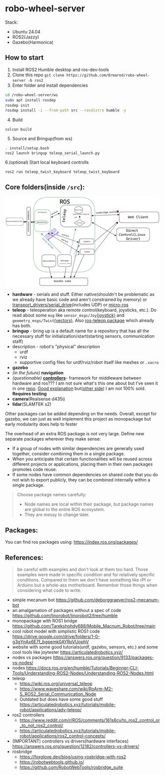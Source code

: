 # robo-wheel-server

Stack:
- Ubuntu 24.04
- ROS2(Jazzy)
- Gazebo(Harmonica)

## How to start
1. Install ROS2 Humble desktop and ros-dev-tools
2. Clone this repo `git clone https://github.com/Ormared/robo-wheel-server -b ros2`
3. Enter folder and install dependencies 
```bash
cd /robo-wheel-server/ws
sudo apt install rosdep
rosdep init
rosdep install -i --from-path src --rosdistro humble -y
```
4. Build 
```
colcon build
```
5. Source and Bringup(from ws)
```
. install/setup.bash
ros2 launch bringup teleop_serial_launch.py
```
6.(optional) Start local keyboard controlls
```
ros2 run teleop_twist_keyboard teleop_twist_keyboard

```
## Core folders(inside `/src`):

![core components_messy](imgs/image_messy.png)
- __hardware__ - serials and stuff. Either native(shouldn't be problematic as we already have basic code and aren't constrained by memory) or [transport_drivers/serial_drive](https://github.com/ros-drivers/transport_drivers)(includes UDP) or [micro-ros](https://micro.ros.org/docs/overview/features/)
- __teleop__ - teleoperation aka remote control(keyboard, joysticks, etc.). Do read about some `msg` like `sensor_msgs/Joy`[(joystick)](https://docs.ros.org/en/api/sensor_msgs/html/msg/Joy.html) and `geometry_msgs/Twist`[(vectors)](https://docs.ros.org/en/api/geometry_msgs/html/msg/Twist.html). Also [ros-teleop package](https://github.com/ros-teleop/teleop_twist_keyboard) which already has both.
- __bringup__ - bring up is a default name for a repository that has all the necessary stuff for initialization/start(starting sensors, communication staff)
- description - robot's "physical" description
	- urdf
	- rviz
	- supportive config files for urdf/rviz/robot itself like meshes or `.xacro`
- __gazebo__
- _(in the future)_ __navigation__
- _(questionable)_ [__controllers__](https://control.ros.org/humble/index.html)- framework for middleware between hardware and ros??? I am not sure what's this one about but I've seen it in one [repo](https://github.com/deborggraever/ros2-mecanum-bot). [Good explanation](https://articulatedrobotics.xyz/tutorials/mobile-robot/applications/ros2_control-concepts) but([other side](https://www.reddit.com/r/ROS/comments/161s6cv/to_ros2_control_or_to_not_ros2_control/)) I am not 100% sold. **Requires testing**
- __camera__(Realsense d435i)
- __lidar__(SLAMTEK s2)

Other packages can be added depending on the needs.
Overall, except for gazebo, we can just as well implement this project as monopackage but early modularity does help to fester 

The overhead of an extra ROS package is not very large. Define new separate packages wherever they make sense:
- If a group of nodes with similar dependencies are generally used together, consider combining them in a single package.
- When you anticipate that certain functionalities will be reused across different projects or applications, placing them in their own packages promotes code reuse.
-  If some nodes have common dependencies on shared code that you do not wish to export publicly, they can be combined internally within a single package.

>Choose package names carefully:
>- Node names are local within their package, but package names are global to the entire ROS ecosystem.
>- They are messy to change later.


## Packages:
You can find ros packages using:
https://index.ros.org/packages/



## References:
> be careful with examples and don't look at them too hard. Those examples were made in specific condition and for relatively specific conditions. Compared to them we don't have something like rPI or Arduino but a whole-ass motherboard. Remember those things when considering what code to write.
- simple mecanum bot https://github.com/deborggraever/ros2-mecanum-bot
- an amalgamation of packages without a spec of code https://github.com/linorobot/linorobot2/tree/humble
- monopackage with ROS1 bridge https://github.com/Tarekshohdy688/Mobile_Macnum_Robot/tree/main
- cool robot model with simplistic ROS1 code https://drive.google.com/drive/folders/1-0-g3gYnAx6E7f_bgpemk0AYRoVUophV
- website with some good tutorials(urdf, gazebo, sensors, etc.) and some cool tools like joytester https://articulatedrobotics.xyz/
- nodes vs packages https://answers.ros.org/question/9133/packages-vs-nodes/
- nodes https://docs.ros.org/en/humble/Tutorials/Beginner-CLI-Tools/Understanding-ROS2-Nodes/Understanding-ROS2-Nodes.html
- teleop
	- https://wiki.ros.org/universal_teleop
	- https://www.waveshare.com/wiki/RoArm-M2-S_ROS2_Serial_Communication_Node
	- Outdated but does have some good stuff https://articulatedrobotics.xyz/tutorials/mobile-robot/applications/adv-teleop/
- ros2 controllers
    - https://www.reddit.com/r/ROS/comments/161s6cv/to_ros2_control_or_to_not_ros2_control/
    - https://articulatedrobotics.xyz/tutorials/mobile-robot/applications/ros2_control-concepts/
- (IMPORTANT) controllers vs drivers(hardware interfaces) https://answers.ros.org/question/12182/controllers-vs-drivers/
- rosbridge 
    - https://foxglove.dev/blog/using-rosbridge-with-ros2
    - https://robotwebtools.github.io/
    - https://github.com/RobotWebTools/rosbridge_suite


